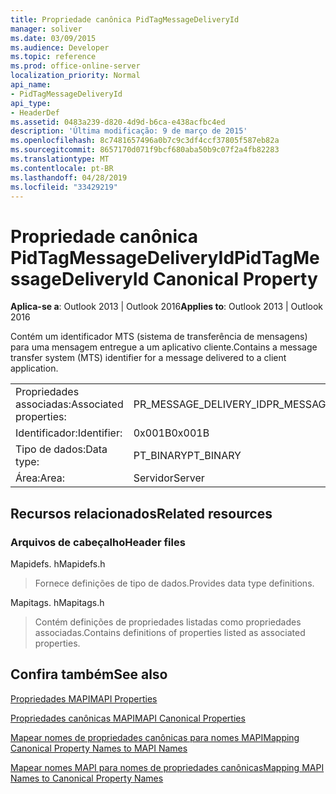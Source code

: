 ```yaml
---
title: Propriedade canônica PidTagMessageDeliveryId
manager: soliver
ms.date: 03/09/2015
ms.audience: Developer
ms.topic: reference
ms.prod: office-online-server
localization_priority: Normal
api_name:
- PidTagMessageDeliveryId
api_type:
- HeaderDef
ms.assetid: 0483a239-d820-4d9d-b6ca-e438acfbc4ed
description: 'Última modificação: 9 de março de 2015'
ms.openlocfilehash: 8c7481657496a0b7c9c3df4ccf37805f587eb82a
ms.sourcegitcommit: 8657170d071f9bcf680aba50b9c07f2a4fb82283
ms.translationtype: MT
ms.contentlocale: pt-BR
ms.lasthandoff: 04/28/2019
ms.locfileid: "33429219"
---
```

# <a name="pidtagmessagedeliveryid-canonical-property"></a><span data-ttu-id="bac1b-103">Propriedade canônica PidTagMessageDeliveryId</span><span class="sxs-lookup"><span data-stu-id="bac1b-103">PidTagMessageDeliveryId Canonical Property</span></span>

  
  
<span data-ttu-id="bac1b-104">**Aplica-se a**: Outlook 2013 | Outlook 2016</span><span class="sxs-lookup"><span data-stu-id="bac1b-104">**Applies to**: Outlook 2013 | Outlook 2016</span></span> 
  
<span data-ttu-id="bac1b-105">Contém um identificador MTS (sistema de transferência de mensagens) para uma mensagem entregue a um aplicativo cliente.</span><span class="sxs-lookup"><span data-stu-id="bac1b-105">Contains a message transfer system (MTS) identifier for a message delivered to a client application.</span></span>
  
|||
|:-----|:-----|
|<span data-ttu-id="bac1b-106">Propriedades associadas:</span><span class="sxs-lookup"><span data-stu-id="bac1b-106">Associated properties:</span></span>  <br/> |<span data-ttu-id="bac1b-107">PR_MESSAGE_DELIVERY_ID</span><span class="sxs-lookup"><span data-stu-id="bac1b-107">PR_MESSAGE_DELIVERY_ID</span></span>  <br/> |
|<span data-ttu-id="bac1b-108">Identificador:</span><span class="sxs-lookup"><span data-stu-id="bac1b-108">Identifier:</span></span>  <br/> |<span data-ttu-id="bac1b-109">0x001B</span><span class="sxs-lookup"><span data-stu-id="bac1b-109">0x001B</span></span>  <br/> |
|<span data-ttu-id="bac1b-110">Tipo de dados:</span><span class="sxs-lookup"><span data-stu-id="bac1b-110">Data type:</span></span>  <br/> |<span data-ttu-id="bac1b-111">PT_BINARY</span><span class="sxs-lookup"><span data-stu-id="bac1b-111">PT_BINARY</span></span>  <br/> |
|<span data-ttu-id="bac1b-112">Área:</span><span class="sxs-lookup"><span data-stu-id="bac1b-112">Area:</span></span>  <br/> |<span data-ttu-id="bac1b-113">Servidor</span><span class="sxs-lookup"><span data-stu-id="bac1b-113">Server</span></span>  <br/> |
   
## <a name="related-resources"></a><span data-ttu-id="bac1b-114">Recursos relacionados</span><span class="sxs-lookup"><span data-stu-id="bac1b-114">Related resources</span></span>

### <a name="header-files"></a><span data-ttu-id="bac1b-115">Arquivos de cabeçalho</span><span class="sxs-lookup"><span data-stu-id="bac1b-115">Header files</span></span>

<span data-ttu-id="bac1b-116">Mapidefs. h</span><span class="sxs-lookup"><span data-stu-id="bac1b-116">Mapidefs.h</span></span>
  
> <span data-ttu-id="bac1b-117">Fornece definições de tipo de dados.</span><span class="sxs-lookup"><span data-stu-id="bac1b-117">Provides data type definitions.</span></span>
    
<span data-ttu-id="bac1b-118">Mapitags. h</span><span class="sxs-lookup"><span data-stu-id="bac1b-118">Mapitags.h</span></span>
  
> <span data-ttu-id="bac1b-119">Contém definições de propriedades listadas como propriedades associadas.</span><span class="sxs-lookup"><span data-stu-id="bac1b-119">Contains definitions of properties listed as associated properties.</span></span>
    
## <a name="see-also"></a><span data-ttu-id="bac1b-120">Confira também</span><span class="sxs-lookup"><span data-stu-id="bac1b-120">See also</span></span>



[<span data-ttu-id="bac1b-121">Propriedades MAPI</span><span class="sxs-lookup"><span data-stu-id="bac1b-121">MAPI Properties</span></span>](mapi-properties.md)
  
[<span data-ttu-id="bac1b-122">Propriedades canônicas MAPI</span><span class="sxs-lookup"><span data-stu-id="bac1b-122">MAPI Canonical Properties</span></span>](mapi-canonical-properties.md)
  
[<span data-ttu-id="bac1b-123">Mapear nomes de propriedades canônicas para nomes MAPI</span><span class="sxs-lookup"><span data-stu-id="bac1b-123">Mapping Canonical Property Names to MAPI Names</span></span>](mapping-canonical-property-names-to-mapi-names.md)
  
[<span data-ttu-id="bac1b-124">Mapear nomes MAPI para nomes de propriedades canônicas</span><span class="sxs-lookup"><span data-stu-id="bac1b-124">Mapping MAPI Names to Canonical Property Names</span></span>](mapping-mapi-names-to-canonical-property-names.md)

